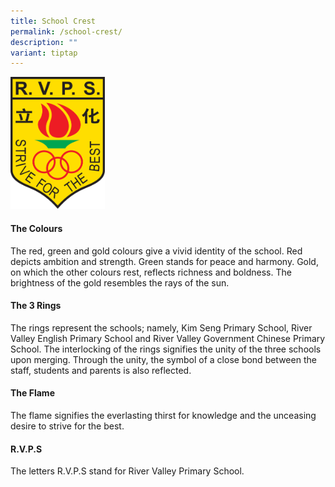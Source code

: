 ```yaml
---
title: School Crest
permalink: /school-crest/
description: ""
variant: tiptap
---
```

<img style="width:30%;height:50%" src="/images/About%20RV/RVPS%20Logo.png">

#### The Colours

The red, green and gold colours give a vivid identity of the school. Red depicts ambition and strength. Green stands for peace and harmony. Gold, on which the other colours rest, reflects richness and boldness. The brightness of the gold resembles the rays of the sun.

  

#### The 3 Rings

The rings represent the schools; namely, Kim Seng Primary School, River Valley English Primary School and River Valley Government Chinese Primary School. The interlocking of the rings signifies the unity of the three schools upon merging. Through the unity, the symbol of a close bond between the staff, students and parents is also reflected.

  

#### The Flame

The flame signifies the everlasting thirst for knowledge and the unceasing desire to strive for the best.

  

#### R.V.P.S

The letters R.V.P.S stand for River Valley Primary School.